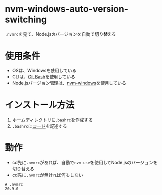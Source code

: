 # nvm-windows-auto-version-switching
`.nvmrc`を見て、Node.jsのバージョンを自動で切り替える

# 使用条件
- OSは、Windowsを使用している
- CLIは、[Git Bash](https://gitforwindows.org/)を使用している
- Node.jsバージョン管理は、[nvm-windows](https://github.com/coreybutler/nvm-windows/releases)を使用している

# インストール方法
1. ホームディレクトリに`.bashrc`を作成する
1. `.bashrc`に[コード](https://github.com/yoshi-68/nvm-auto-switching-windows/blob/main/.bashrc)を記述する

# 動作
- cd先に`.nvmrc`があれば、自動で`nvm use`を使用してNode.jsのバージョンを切り替える
- cd先に`.nvmrc`が無ければ何もしない
```
# .nvmrc
20.9.0
```
